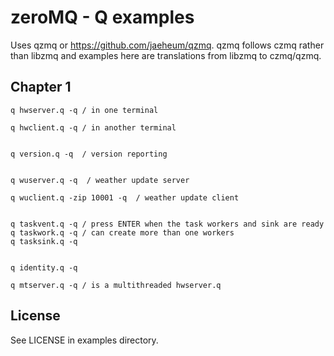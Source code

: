 zeroMQ - Q examples
=====================

Uses qzmq or https://github.com/jaeheum/qzmq.
qzmq follows czmq rather than libzmq and examples here are translations from libzmq to czmq/qzmq.

## Chapter 1

    q hwserver.q -q / in one terminal

	q hwclient.q -q / in another terminal


    q version.q -q  / version reporting 


    q wuserver.q -q  / weather update server 

    q wuclient.q -zip 10001 -q  / weather update client 


	q taskvent.q -q / press ENTER when the task workers and sink are ready
	q taskwork.q -q / can create more than one workers
	q tasksink.q -q
	

	q identity.q -q
	
	q mtserver.q -q / is a multithreaded hwserver.q

	
## License
See LICENSE in examples directory.
